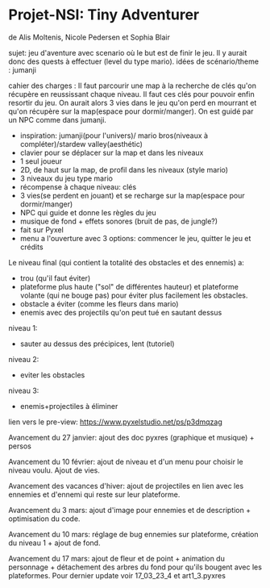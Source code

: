 # Projet-NSI: Tiny Adventurer
de Alis Moltenis, Nicole Pedersen et Sophia Blair

sujet: jeu d'aventure avec scenario où le but est de finir le jeu. Il y aurait donc des quests à effectuer (level du type mario). idées de scénario/theme : jumanji

cahier des charges :
Il faut parcourir une map à la recherche de clés qu'on récupère en reussissant chaque niveau. Il faut ces clés pour pouvoir enfin resortir du jeu. On aurait alors 3 vies dans le jeu qu'on perd en mourrant et qu'on récupère sur la map(espace pour dormir/manger). On est guidé par un NPC comme dans jumanji.

   - inspiration: jumanji(pour l'univers)/ mario bros(niveaux à compléter)/stardew valley(aesthétic)
   - clavier pour se déplacer sur la map et dans les niveaux
   - 1 seul joueur
   - 2D, de haut sur la map, de profil dans les niveaux (style mario)
   - 3 niveaux du jeu type mario
   - récompense à chaque niveau: clés 
   - 3 vies(se perdent en jouant) et se recharge sur la map(espace pour dormir/manger)
   - NPC qui guide et donne les règles du jeu
   - musique de fond + effets sonores (bruit de pas, de jungle?)
   - fait sur Pyxel
   - menu a l'ouverture avec 3 options: commencer le jeu, quitter le jeu et crédits 
 
 Le niveau final (qui contient la totalité des obstacles et des ennemis) a:
   - trou (qu'il faut éviter)
   - plateforme plus haute ("sol" de différentes hauteur) et plateforme volante (qui ne bouge pas) pour éviter plus facilement les obstacles.
   - obstacle a éviter (comme les fleurs dans mario)
   - enemis avec des projectils qu'on peut tué en sautant dessus
   
 niveau 1:
  - sauter au dessus des précipices, lent (tutoriel)

niveau 2:
 - eviter les obstacles

niveau 3:
 - enemis+projectiles à éliminer

lien vers le pre-view: https://www.pyxelstudio.net/ps/p3dmqzag 

Avancement du 27 janvier: ajout des doc pyxres (graphique et musique) + persos

Avancement du 10 février: ajout de niveau et d'un menu pour choisir le niveau voulu. Ajout de vies. 

Avancement des vacances d'hiver: ajout de projectiles en lien avec les ennemies et d'ennemi qui reste sur leur plateforme.

Avancement du 3 mars: ajout d'image pour ennemies et de description + optimisation du code.

Avancement du 10 mars: réglage de bug ennemies sur plateforme, création du niveau 1 + ajout de fond. 

Avancement du 17 mars: ajout de fleur et de point + animation du personnage + détachement des arbres du fond pour qu'ils bougent avec les plateformes. Pour dernier update voir 17_03_23_4 et art1_3.pyxres
